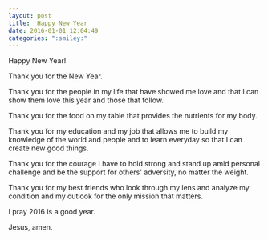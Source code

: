 ```yaml
---
layout: post
title:  Happy New Year
date: 2016-01-01 12:04:49
categories: ":smiley:"
---
```


<p>Happy New Year!</p>

<p>Thank you for the New Year.</p>

<p>Thank you for the people in my life that have showed me love and that I can show them love this year and those that follow.</p>

<p>Thank you for the food on my table that provides the nutrients for my body.</p>

<p>Thank you for my education and my job that allows me to build my knowledge of the world and people and to learn everyday so that I can create new good things.</p>

<p>Thank you for the courage I have to hold strong and stand up amid personal challenge and be the support for others' adversity, no matter the weight.</p>

<p>Thank you for my best friends who look through my lens and analyze my condition and my outlook for the only mission that matters.</p>

<p>I pray 2016 is a good year.</p>

<p>Jesus, amen.</p>
